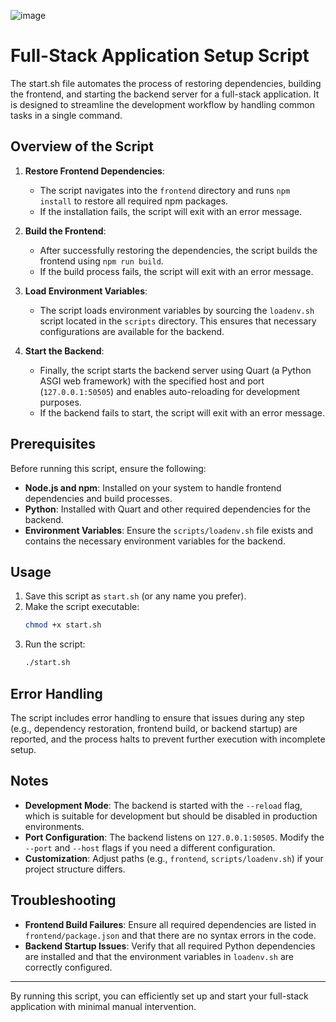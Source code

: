 ![image](https://github.com/user-attachments/assets/e500d34a-3436-4ba2-9b88-6565ce5ecbc2)


# Full-Stack Application Setup Script

The start.sh file automates the process of restoring dependencies, building the frontend, and starting the backend server for a full-stack application. It is designed to streamline the development workflow by handling common tasks in a single command.

## Overview of the Script

1. **Restore Frontend Dependencies**:
   - The script navigates into the `frontend` directory and runs `npm install` to restore all required npm packages.
   - If the installation fails, the script will exit with an error message.

2. **Build the Frontend**:
   - After successfully restoring the dependencies, the script builds the frontend using `npm run build`.
   - If the build process fails, the script will exit with an error message.

3. **Load Environment Variables**:
   - The script loads environment variables by sourcing the `loadenv.sh` script located in the `scripts` directory. This ensures that necessary configurations are available for the backend.

4. **Start the Backend**:
   - Finally, the script starts the backend server using Quart (a Python ASGI web framework) with the specified host and port (`127.0.0.1:50505`) and enables auto-reloading for development purposes.
   - If the backend fails to start, the script will exit with an error message.

## Prerequisites

Before running this script, ensure the following:

- **Node.js and npm**: Installed on your system to handle frontend dependencies and build processes.
- **Python**: Installed with Quart and other required dependencies for the backend.
- **Environment Variables**: Ensure the `scripts/loadenv.sh` file exists and contains the necessary environment variables for the backend.

## Usage

1. Save this script as `start.sh` (or any name you prefer).
2. Make the script executable:
   ```bash
   chmod +x start.sh
   ```
3. Run the script:
   ```bash
   ./start.sh
   ```

## Error Handling

The script includes error handling to ensure that issues during any step (e.g., dependency restoration, frontend build, or backend startup) are reported, and the process halts to prevent further execution with incomplete setup.

## Notes

- **Development Mode**: The backend is started with the `--reload` flag, which is suitable for development but should be disabled in production environments.
- **Port Configuration**: The backend listens on `127.0.0.1:50505`. Modify the `--port` and `--host` flags if you need a different configuration.
- **Customization**: Adjust paths (e.g., `frontend`, `scripts/loadenv.sh`) if your project structure differs.

## Troubleshooting

- **Frontend Build Failures**: Ensure all required dependencies are listed in `frontend/package.json` and that there are no syntax errors in the code.
- **Backend Startup Issues**: Verify that all required Python dependencies are installed and that the environment variables in `loadenv.sh` are correctly configured.

---

By running this script, you can efficiently set up and start your full-stack application with minimal manual intervention.
